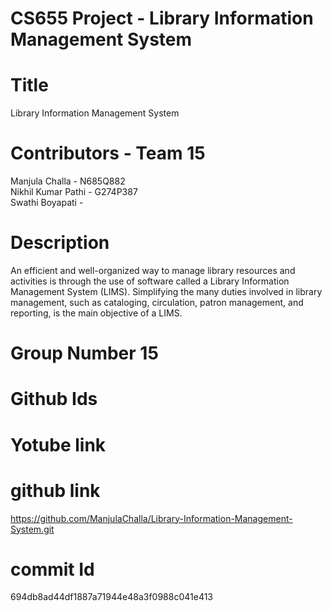 # CS655 Project - Library Information Management System
# Title
Library Information Management System
# Contributors - Team 15
Manjula Challa       - N685Q882  
Nikhil Kumar Pathi - G274P387  
Swathi Boyapati    -
# Description
An efficient and well-organized way to manage library resources and activities is through the use of software called a Library Information Management System (LIMS). Simplifying the many duties involved in library management, such as cataloging, circulation, patron management, and reporting, is the main objective of a LIMS.

# Group Number 15
# Github Ids

# Yotube link

# github link
https://github.com/ManjulaChalla/Library-Information-Management-System.git
# commit Id 
694db8ad44df1887a71944e48a3f0988c041e413
